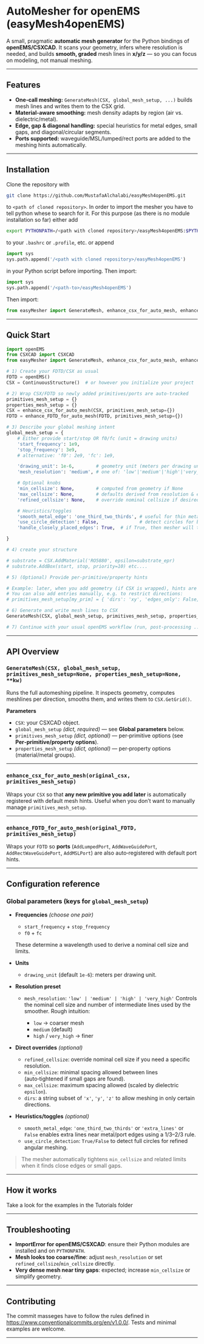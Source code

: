 # AutoMesher for openEMS (easyMesh4openEMS)

A small, pragmatic **automatic mesh generator** for the Python bindings of **openEMS/CSXCAD**. It scans your geometry, infers where resolution is needed, and builds **smooth, graded** mesh lines in **x/y/z** — so you can focus on modeling, not manual meshing.

---

## Features

* **One‑call meshing:** `GenerateMesh(CSX, global_mesh_setup, ...)` builds mesh lines and writes them to the CSX grid.
* **Material‑aware smoothing:** mesh density adapts by region (air vs. dielectric/metal).
* **Edge, gap & diagonal handling:** special heuristics for metal edges, small gaps, and diagonal/circular segments.
* **Ports supported:** waveguide/MSL/lumped/rect ports are added to the meshing hints automatically.

---

## Installation

Clone the repository with

```bash
git clone https://github.com/MustafaAlchalabi/easyMesh4openEMS.git
```

to `<path of cloned repository>`. In order to import the mesher you have to tell python whese to search for it. For this purpose (as there is no module installation so far) either add 

```bash
export PYTHONPATH=/<path with cloned repository>/easyMesh4openEMS:$PYTHONPATH
```
to your `.bashrc` or `.profile`, etc. or append 

```python
import sys
sys.path.append('/<path with cloned repository>/easyMesh4openEMS')
```

in your Python script before importing. Then import:

```python
import sys
sys.path.append('/<path-to>/easyMesh4openEMS')
```

Then import:

```python
from easyMesher import GenerateMesh, enhance_csx_for_auto_mesh, enhance_FDTD_for_auto_mesh
```

---

## Quick Start

```python
import openEMS
from CSXCAD import CSXCAD
from easyMesher import GenerateMesh, enhance_csx_for_auto_mesh, enhance_FDTD_for_auto_mesh

# 1) Create your FDTD/CSX as usual
FDTD = openEMS()
CSX = ContinuousStructure()  # or however you initialize your project

# 2) Wrap CSX/FDTD so newly added primitives/ports are auto‑tracked
primitives_mesh_setup = {}
properties_mesh_setup = {}
CSX = enhance_csx_for_auto_mesh(CSX, primitives_mesh_setup={})
FDTD = enhance_FDTD_for_auto_mesh(FDTD, primitives_mesh_setup={})

# 3) Describe your global meshing intent
global_mesh_setup = {
    # Either provide start/stop OR f0/fc (unit = drawing units)
    'start_frequency': 1e9,
    'stop_frequency': 3e9,
    # alternative: 'f0': 2e9, 'fc': 1e9,

    'drawing_unit': 1e-6,        # geometry unit (meters per drawing unit); 1e-6 => um units
    'mesh_resolution': 'medium', # one of: 'low'|'medium'|'high'|'very_high'

    # Optional knobs
    'min_cellsize': None,        # computed from geometry if None
    'max_cellsize': None,        # defaults derived from resolution & epsilon
    'refined_cellsize': None,    # override nominal cellsize if desired

    # Heuristics/toggles
    'smooth_metal_edge': 'one_third_two_thirds', # useful for thin metal layers, Options: False, 'one_third_two_thirds', 'extra_lines'
    'use_circle_detection': False,               # detect circles for better angular resolution
    'handle_closely_placed_edges': True,  # if True, then mesher will try to handle close placed edges by merging them

}

# 4) create your structure

# substrate = CSX.AddMaterial('RO5880', epsilon=substrate_epr) 
# substrate.AddBox(start, stop, priority=10) etc.... 

# 5) (Optional) Provide per‑primitive/property hints

# Example: later, when you add geometry (if CSX is wrapped), hints are auto‑collected.
# You can also add entries manually, e.g. to restrict directions:
# primitives_mesh_setup[my_prim] = { 'dirs': 'xy', 'edges_only': False, 'metal_edge_res': None }

# 6) Generate and write mesh lines to CSX
GenerateMesh(CSX, global_mesh_setup, primitives_mesh_setup, properties_mesh_setup)

# 7) Continue with your usual openEMS workflow (run, post-processing ...)
```

---

## API Overview

### `GenerateMesh(CSX, global_mesh_setup, primitives_mesh_setup=None, properties_mesh_setup=None, **kw)`

Runs the full automeshing pipeline. It inspects geometry, computes meshlines per direction, smooths them, and writes them to `CSX.GetGrid()`.

**Parameters**

* `CSX`: your CSXCAD object.
* `global_mesh_setup` *(dict, required)* — see **Global parameters** below.
* `primitives_mesh_setup` *(dict, optional)* — per‑primitive options (see **Per‑primitive/property options**).
* `properties_mesh_setup` *(dict, optional)* — per‑property options (material/metal groups).


---

### `enhance_csx_for_auto_mesh(original_csx, primitives_mesh_setup)`

Wraps your `CSX` so that **any new primitive you add later** is automatically registered with default mesh hints. Useful when you don’t want to manually manage `primitives_mesh_setup`.

---

### `enhance_FDTD_for_auto_mesh(original_FDTD, primitives_mesh_setup)`

Wraps your `FDTD` so **ports** (`AddLumpedPort`, `AddWaveGuidePort`, `AddRectWaveGuidePort`, `AddMSLPort`) are also auto‑registered with default port hints.

---

## Configuration reference

### Global parameters (keys for `global_mesh_setup`)

* **Frequencies** *(choose one pair)*

  * `start_frequency` + `stop_frequency`
  * `f0` + `fc`

  These determine a wavelength used to derive a nominal cell size and limits.

* **Units**

  * `drawing_unit` (default `1e-6`): meters per drawing unit.

* **Resolution preset**

  * `mesh_resolution`: `'low' | 'medium' | 'high' | 'very_high'`
    Controls the nominal cell size and number of intermediate lines used by the smoother. Rough intuition:

    * `low`   → coarser mesh
    * `medium` (default)
    * `high` / `very_high` → finer

* **Direct overrides** *(optional)*

  * `refined_cellsize`: override nominal cell size if you need a specific resolution.
  * `min_cellsize`: minimal spacing allowed between lines (auto‑tightened if small gaps are found).
  * `max_cellsize`: maximum spacing allowed (scaled by dielectric `epsilon`).
  * `dirs`: a string subset of `'x'`, `'y'`, `'z'` to allow meshing in only certain directions.

* **Heuristics/toggles** *(optional)*

  * `smooth_metal_edge`: `'one_third_two_thirds'` or `'extra_lines'` or `False` enables extra lines near metal/port edges using a 1/3–2/3 rule.
  * `use_circle_detection`: `True/False` to detect full circles for refined angular meshing.

> The mesher automatically tightens `min_cellsize` and related limits when it finds close edges or small gaps.

---

## How it works 

Take a look for the examples in the Tutorials folder

<!-- 1. **Collect** current grid lines (if any) and existing geometry; clear the grid temporarily.
2. **Parse** primitives/ports into edge sets (vertical, horizontal, diagonal) and z‑boundaries.
3. **Derive** nominal `mesh_res`, `min_cellsize`, `max_cellsize` from frequency & materials.
4. **Refine** where needed: metal edges, small gaps, diagonals, circles/arcs, material transitions.
5. **Smooth** lines with `SmoothMeshLines` and **respect** per‑primitive/property `dirs` filters.
6. **Write back** final lines to the CSX grid. -->

---

## Troubleshooting

* **ImportError for openEMS/CSXCAD**: ensure their Python modules are installed and on `PYTHONPATH`.
* **Mesh looks too coarse/fine**: adjust `mesh_resolution` or set `refined_cellsize`/`min_cellsize` directly.
* **Very dense mesh near tiny gaps**: expected; increase `min_cellsize` or simplify geometry.

---

## Contributing

The commit masseges have to follow the rules defined in https://www.conventionalcommits.org/en/v1.0.0/. Tests and minimal examples are welcome.

---

